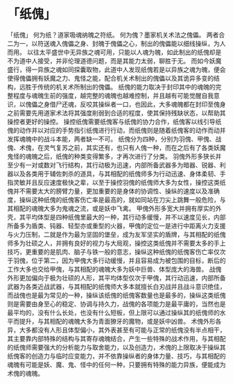 # 「纸傀」
「纸傀」
何为纸？道家吸魂纳魄之符纸。
何为傀？墨家机关术法之傀儡。
两者合二为一，以符送魂入傀儡之身、封魄于傀儡之心，制出的傀儡能以细线操纵，为人而用。
以往太平盛世中无异族之魂可用，只能以人魂为魄，如此制出的纸傀却是不为道中人接受，并非伦理道德问题，而是其能力太弱，聊胜于无。
而如今妖魔盛行，得一异族之魂如同探囊取物，此道中人发现纸傀若是以异族之魂为魄，便会使得傀儡拥有妖魔之力、鬼怪之能，配合机关术制出的傀儡以及其诡异多变的结构，远胜于传统的机关术所制出的傀儡。
纸傀的能力取决于封印其中的魂魄的完整程度与魂魄生前的强度，越完整的魂魄也越难控制，并且越有可能觉醒自我意识，以傀儡之身借尸还魂，反咬其操纵者一口，也因此，大多魂魄都在封印至傀身之前需要先用道家术法将其强度削弱到合适的程度，使其保持残缺状态，以帮助其操控者更好的操控。
操控纸傀需要纸傀客与纸傀的协力合作，纸傀客以线引导纸傀的动作并以对应的手势指引纸傀进行行动，而纸傀则是随着纸傀客的动作而动并发挥魂魄中的战斗本能，两者缺一不可。
纸傀分为四种，分别为羽傀、甲傀、战傀、术傀，在灵气复苏之前，其实还有，也只有人傀一种，而在之后有了各类妖魔鬼怪的魂魄之后，纸傀的种类变得繁多，才再次进行了分类。
羽傀外形多狭长并至少有一对或数对飞行结构，其行动极为迅速，内部所备武器多为暗器、锐器、利器以及各类用于辅佐刺杀的道具，与其相配的纸傀师多为行动迅速、身体柔韧、手指灵敏并且反应速度极快之辈，以至于操控羽傀的纸傀师大多为女性，操控这类纸傀并不需要太大的膀臂力量，更加重要的是身体的协调性、操纵的速度以及准确度，操纵这种纸傀的纸傀客伤亡率是最高的，就如同站在刀尖上跳舞一般危险，与其相配的魂魄大多为鬼魂之流，或是妖中飞禽。
甲傀外形多宽大并拥有厚实的外壳，其平均体型是四种纸傀里最大的一种，其行动多缓慢，并不以速度见长，内部所备多为盾类、钝器、轻型亦或重型的火器，甲傀的定位一是进行中距离火力支援与火力压制，二就是作为最为坚固的堡垒，成为友军坚实的盾牌，与其相配的纸傀师多为壮硕之人，并拥有良好的视力与大局观，操控这类纸傀并不需要太多的手上技巧，更重要的是肌肉、脑子与铁一般的意志，操纵这种纸傀的纸傀客伤亡率仅次于羽傀，位于第二，因为甲傀大多行动缓慢，并且容易成为被包围的目标，断后的工作大多也交给甲傀，与其相配的魂魄大多为妖中巨兽、体型庞大的海兽。
战傀外形更加偏向于极为壮硕的人形，其平均体型仅次于甲傀，其行动迅速，内部所备武器为各类近战武器，与其相配的纸傀师大多本就擅长白刃战并且战斗意识绝佳，而战傀也是最为常见的一种，操纵该纸傀的纸傀客数量也是最多的，操纵这类纸傀则是需要由身至心的稳定、协调与持久力，战傀的各项能力是最平庸的，当然也是最平均的，没有什么长处，也没有什么短板，但上限可以通过操纵其的纸傀师的水平而提升，与其相配的魂魄大多为青面獠牙的魔物，或是妖中凶兽。
术傀外形各异，大多都没有人形且体型偏小，其外表甚至有可能与正常的纸傀没有半点相干，其主要靠内部特殊的结构与其寄存魂魄结合，产生一些特殊的战术作用，与其相配的纸傀师需要强大的分析能力与取舍能力，以及创造力，术傀的上限取决于操纵其纸傀客的创造力与临时应变能力，并不依靠操纵者的身体力量、技巧，与其相配的魂魄有可能是妖、魔、鬼、怪中的任何一种，只要拥有特殊的能力异族，便能成为术傀的魂魄。